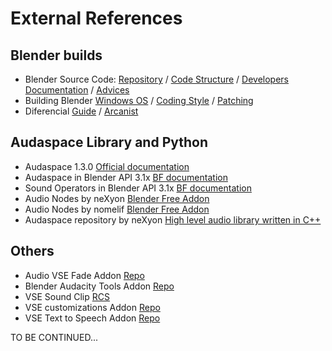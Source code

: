 # External References

## Blender builds

- Blender Source Code: [Repository](https://github.com/blender) / [Code Structure](https://wiki.blender.org/wiki/Source/File_Structure) / [Developers Documentation](https://www.blender.org/get-involved/developers/) / [Advices](https://wiki.blender.org/wiki/Developer_Intro/Advice)
- Building Blender [Windows OS](https://wiki.blender.org/wiki/Building_Blender/Windows) / [Coding Style](https://wiki.blender.org/wiki/Style_Guide) / [Patching](https://wiki.blender.org/wiki/Process/Contributing_Code)
- Diferencial [Guide](https://secure.phabricator.com/book/phabricator/article/differential/) / [Arcanist](https://wiki.blender.org/wiki/Tools/CodeReview#Use_Arcanist)

## Audaspace Library and Python

- Audaspace 1.3.0 [Official documentation](https://audaspace.github.io/)
- Audaspace in Blender API 3.1x [BF documentation](https://docs.blender.org/api/3.1/aud.html)
- Sound Operators in Blender API 3.1x [BF documentation](https://docs.blender.org/api/3.1/bpy.ops.sound.html)
- Audio Nodes by neXyon [Blender Free Addon](https://github.com/neXyon/audionodes)
- Audio Nodes by nomelif [Blender Free Addon](https://github.com/nomelif/Audionodes)
- Audaspace repository by neXyon [High level audio library written in C++](https://github.com/neXyon/audaspace)

## Others

- Audio VSE Fade Addon [Repo](https://github.com/snuq/VSEQF)
- Blender Audacity Tools Addon [Repo](https://github.com/tin2tin/audacity_tools_for_blender)
- VSE Sound Clip [RCS](https://blender.community/c/rightclickselect/vQ65/)
- VSE customizations Addon [Repo](https://github.com/Botmasher/blender-vse-customizations)
- VSE Text to Speech Addon [Repo](https://github.com/technisculpt/blender-text-to-speech-gtts)

TO BE CONTINUED...
